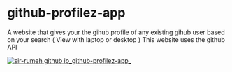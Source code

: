 # github-profilez-app
A website that gives your the gihub profile of any existing gihub user based on your search ( View with laptop or desktop )
This website uses the github API

[![sir-rumeh github io_github-profilez-app_](https://user-images.githubusercontent.com/95687544/163948550-60a3ddab-a016-4acc-9ed9-6feb0aabfe98.png)](https://sir-rumeh.github.io/github-profilez-app/)

